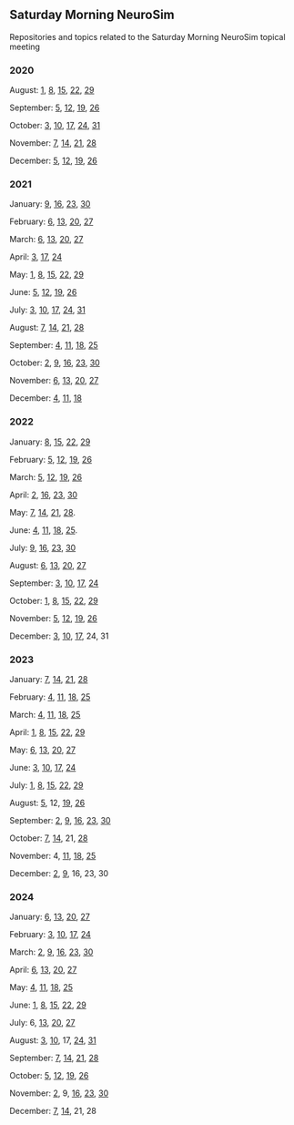 ## Saturday Morning NeuroSim
Repositories and topics related to the Saturday Morning NeuroSim topical meeting

### 2020   
August: [1](https://github.com/OREL-group/Saturday-Morning-NeuroSim/tree/main/August%201), [8](https://github.com/OREL-group/Saturday-Morning-NeuroSim/tree/main/August%208), [15](https://github.com/OREL-group/Saturday-Morning-NeuroSim/tree/main/August%2015), [22](https://github.com/OREL-group/Saturday-Morning-NeuroSim/tree/main/August%2022), [29](https://github.com/OREL-group/Saturday-Morning-NeuroSim/tree/main/August%2029)   

September: [5](https://github.com/OREL-group/Saturday-Morning-NeuroSim/tree/main/September%205), [12](https://github.com/OREL-group/Saturday-Morning-NeuroSim/tree/main/September%2012), [19](https://github.com/OREL-group/Saturday-Morning-NeuroSim/tree/main/September%2019), [26](https://github.com/OREL-group/Saturday-Morning-NeuroSim/tree/main/September%2026)  

October: [3](https://github.com/OREL-group/Saturday-Morning-NeuroSim/tree/main/October%203), [10](https://github.com/OREL-group/Saturday-Morning-NeuroSim/tree/main/October%2010), [17](https://github.com/OREL-group/Saturday-Morning-NeuroSim/tree/main/October%2017), [24](https://github.com/OREL-group/Saturday-Morning-NeuroSim/blob/8b19fb094ecf03ccd5046595099a6ff4727d7080/October%2024/meeting-notes.md), [31](https://github.com/OREL-group/Saturday-Morning-NeuroSim/tree/8b19fb094ecf03ccd5046595099a6ff4727d7080/October%2031)   

November: [7](https://github.com/OREL-group/Saturday-Morning-NeuroSim/tree/8b19fb094ecf03ccd5046595099a6ff4727d7080/November%207), [14](https://github.com/OREL-group/Saturday-Morning-NeuroSim/blob/main/November%2014/meeting-notes.md), [21](https://github.com/OREL-group/Saturday-Morning-NeuroSim/blob/main/November%2021/meeting-notes.md), [28](https://github.com/OREL-group/Saturday-Morning-NeuroSim/tree/main/November%2028/meeting-notes.md)  

December: [5](https://github.com/OREL-group/Saturday-Morning-NeuroSim/blob/main/December%205/meeting-notes.md), [12](https://github.com/OREL-group/Saturday-Morning-NeuroSim/tree/main/December%2012), [19](https://github.com/OREL-group/Saturday-Morning-NeuroSim/tree/main/December%2019), [26](https://github.com/OREL-group/Saturday-Morning-NeuroSim/tree/main/December%2026)   

### 2021   
January: [9](https://github.com/OREL-group/Saturday-Morning-NeuroSim/tree/main/January%209/meeting-notes.md), [16](https://github.com/OREL-group/Saturday-Morning-NeuroSim/tree/main/January%2016/meeting-notes.md), [23](https://github.com/OREL-group/Saturday-Morning-NeuroSim/tree/main/January%2023), [30](https://github.com/OREL-group/Saturday-Morning-NeuroSim/tree/main/January%2030)   

February: [6](https://github.com/OREL-group/Saturday-Morning-NeuroSim/blob/main/February%206/meeting-notes.md), [13](https://github.com/OREL-group/Saturday-Morning-NeuroSim/tree/main/February%2013), [20](https://github.com/OREL-group/Saturday-Morning-NeuroSim/blob/main/February%2020/meeting-notes.md), [27](https://github.com/OREL-group/Saturday-Morning-NeuroSim/blob/main/February%2027/meeting-notes.md)   

March: [6](https://github.com/OREL-group/Saturday-Morning-NeuroSim/blob/main/March%206/meeting-notes.md), [13](https://github.com/OREL-group/Saturday-Morning-NeuroSim/blob/main/March%2013/meeting-notes.md), [20](https://github.com/OREL-group/Saturday-Morning-NeuroSim/tree/main/March%2020), [27](https://github.com/OREL-group/Saturday-Morning-NeuroSim/blob/main/March%2027/meeting-notes.md)   

April: [3](https://github.com/OREL-group/Saturday-Morning-NeuroSim/blob/main/April%203/meeting-notes.md), [17](https://github.com/OREL-group/Saturday-Morning-NeuroSim/tree/main/April%2017), [24](https://github.com/OREL-group/Saturday-Morning-NeuroSim/tree/main/April%2024)   

May: [1](https://github.com/OREL-group/Saturday-Morning-NeuroSim/tree/main/May%201), [8](https://github.com/OREL-group/Saturday-Morning-NeuroSim/tree/main/May%208), [15](https://github.com/OREL-group/Saturday-Morning-NeuroSim/blob/main/May%2015/meeting-notes.md), [22](https://github.com/OREL-group/Saturday-Morning-NeuroSim/blob/main/May%2022/meeting-notes.md), [29](https://github.com/OREL-group/Saturday-Morning-NeuroSim/blob/main/May%2029/meeting-notes.md)   

June: [5](https://github.com/OREL-group/Saturday-Morning-NeuroSim/blob/main/June%205/meeting-notes.md), [12](https://github.com/OREL-group/Saturday-Morning-NeuroSim/blob/main/June%2012/meeting-notes.md), [19](https://github.com/OREL-group/Saturday-Morning-NeuroSim/tree/main/June%2019), [26](https://github.com/OREL-group/Saturday-Morning-NeuroSim/blob/main/June%2026/meeting-notes.md)   

July: [3](https://github.com/OREL-group/Saturday-Morning-NeuroSim/blob/main/July%203/meeting-notes.md), [10](https://github.com/OREL-group/Saturday-Morning-NeuroSim/tree/main/July%2010), [17](https://github.com/OREL-group/Saturday-Morning-NeuroSim/blob/main/July%2017/meeting-notes.md), [24](https://github.com/OREL-group/Saturday-Morning-NeuroSim/blob/main/July%2024/meeting-notes.md), [31](https://github.com/OREL-group/Saturday-Morning-NeuroSim/tree/main/July%2031)   

August: [7](https://github.com/OREL-group/Saturday-Morning-NeuroSim/blob/main/August%207/meeting-notes.md), [14](https://github.com/OREL-group/Saturday-Morning-NeuroSim/blob/main/August%2014/meeting-notes.md), [21](https://github.com/OREL-group/Saturday-Morning-NeuroSim/blob/main/August%2021/meeting-notes.md), [28](https://github.com/OREL-group/Saturday-Morning-NeuroSim/blob/main/August%2028/meeting-notes.md)  

September: [4](https://github.com/OREL-group/Saturday-Morning-NeuroSim/blob/main/September%204/meeting-notes.md), [11](https://github.com/OREL-group/Saturday-Morning-NeuroSim/blob/main/September%2011/meeting-notes.md), [18](https://github.com/OREL-group/Saturday-Morning-NeuroSim/blob/main/September%2018/meeting-notes-9-18.md), [25](https://github.com/OREL-group/Saturday-Morning-NeuroSim/tree/main/September%2025)  

October: [2](https://github.com/OREL-group/Saturday-Morning-NeuroSim/blob/main/October%202/meeting-notes.md), [9](https://github.com/OREL-group/Saturday-Morning-NeuroSim/blob/main/October%209/meeting-notes.md), [16](https://github.com/OREL-group/Saturday-Morning-NeuroSim/tree/main/October%2016), [23](https://github.com/OREL-group/Saturday-Morning-NeuroSim/tree/main/October%2023), [30](https://github.com/OREL-group/Saturday-Morning-NeuroSim/tree/main/October%2030)  

November: [6](https://github.com/OREL-group/Saturday-Morning-NeuroSim/tree/main/November%206), [13](https://github.com/OREL-group/Saturday-Morning-NeuroSim/blob/main/November%2013/meeting-notes.md), [20](https://github.com/OREL-group/Saturday-Morning-NeuroSim/blob/main/November%2020/meeting-notes.md), [27](https://github.com/OREL-group/Saturday-Morning-NeuroSim/blob/main/November%2027/meeting-notes.md)  

December: [4](https://github.com/OREL-group/Saturday-Morning-NeuroSim/blob/main/December%204/meeting-notes.md), [11](https://github.com/OREL-group/Saturday-Morning-NeuroSim/tree/main/December%2011), [18](https://github.com/OREL-group/Saturday-Morning-NeuroSim/blob/main/December%2018/meeting-notes.md)

### 2022   
January: [8](https://github.com/OREL-group/Saturday-Morning-NeuroSim/tree/main/January%208), [15](https://github.com/OREL-group/Saturday-Morning-NeuroSim/blob/main/January%2015/meeting-notes.md), [22](https://github.com/OREL-group/Saturday-Morning-NeuroSim/tree/main/January%2022), [29](https://github.com/OREL-group/Saturday-Morning-NeuroSim/blob/main/January%2029/meeting-notes.md)

February: [5](https://github.com/OREL-group/Saturday-Morning-NeuroSim/blob/main/February%205/meeting-notes.md), [12](https://github.com/OREL-group/Saturday-Morning-NeuroSim/blob/main/February%2012/meeting-notes.md), [19](https://github.com/OREL-group/Saturday-Morning-NeuroSim/blob/main/February%2019/meeting-notes.md), [26](https://twitter.com/Orthogonal_Lab/status/1497687743517925378)

March: [5](https://github.com/OREL-group/Saturday-Morning-NeuroSim/blob/main/March%205/meeting-notes.md), [12](https://github.com/OREL-group/Saturday-Morning-NeuroSim/blob/main/March%2012/meeting-notes.md), [19](https://github.com/OREL-group/Saturday-Morning-NeuroSim/blob/main/March%2019/meeting-notes.md), [26](https://github.com/OREL-group/Saturday-Morning-NeuroSim/blob/main/March%2026/meeting-notes.md)

April: [2](https://github.com/OREL-group/Saturday-Morning-NeuroSim/blob/main/April%202/meeting-notes.md), [16](https://github.com/OREL-group/Saturday-Morning-NeuroSim/blob/main/April%2016/meeting-notes.md), [23](https://github.com/OREL-group/Saturday-Morning-NeuroSim/blob/main/April%2023/meeting-notes.md), [30](https://github.com/OREL-group/Saturday-Morning-NeuroSim/blob/main/April%2030/meeting-notes.md)  

May: [7](https://github.com/OREL-group/Saturday-Morning-NeuroSim/blob/main/May%207/meeting-notes.md), [14](https://github.com/OREL-group/Saturday-Morning-NeuroSim/blob/main/May%2014/meeting-notes.md), [21](https://github.com/OREL-group/Saturday-Morning-NeuroSim/blob/main/May%2021/meeting-notes.md), [28](https://github.com/OREL-group/Saturday-Morning-NeuroSim/blob/main/May%2028/meeting-notes.md). 

June: [4](https://github.com/OREL-group/Saturday-Morning-NeuroSim/blob/main/June%204/meeting-notes.md), [11](https://github.com/OREL-group/Saturday-Morning-NeuroSim/blob/main/June%2011/meeting-notes.md), [18](https://github.com/OREL-group/Saturday-Morning-NeuroSim/tree/main/June%2018), [25](https://github.com/OREL-group/Saturday-Morning-NeuroSim/tree/main/June%2025). 

July: [9](https://github.com/OREL-group/Saturday-Morning-NeuroSim/blob/main/July%209/meeting-notes.md), [16](https://github.com/OREL-group/Saturday-Morning-NeuroSim/blob/main/July%2016/meeting-notes.md), [23](https://github.com/OREL-group/Saturday-Morning-NeuroSim/blob/main/July%2023/meeting-notes.md), [30](https://github.com/OREL-group/Saturday-Morning-NeuroSim/blob/main/July%2030/meeting-notes.md) 

August: [6](https://github.com/OREL-group/Saturday-Morning-NeuroSim/blob/main/August%206/meeting-notes.md), [13](https://github.com/OREL-group/Saturday-Morning-NeuroSim/blob/main/August%2013/meeting-notes.md), [20](https://github.com/OREL-group/Saturday-Morning-NeuroSim/blob/main/August%2020/meeting-notes.md), [27](https://github.com/OREL-group/Saturday-Morning-NeuroSim/blob/main/August%2027/meeting-notes.md) 

September: [3](https://github.com/OREL-group/Saturday-Morning-NeuroSim/blob/main/September%203/meeting-notes.md), [10](https://github.com/OREL-group/Saturday-Morning-NeuroSim/blob/main/September%2010/meeting-notes.md), [17](https://github.com/OREL-group/Saturday-Morning-NeuroSim/blob/main/September%2017/meeting-notes.md), [24](https://github.com/OREL-group/Saturday-Morning-NeuroSim/blob/main/September%2024/meeting-notes.md)   

October: [1](https://github.com/OREL-group/Saturday-Morning-NeuroSim/blob/main/October%201/meeting-notes.md), [8](https://github.com/OREL-group/Saturday-Morning-NeuroSim/blob/main/October%208/meeting-notes.md), [15](https://github.com/OREL-group/Saturday-Morning-NeuroSim/blob/main/October%2015/meeting-notes.md), [22](https://github.com/OREL-group/Saturday-Morning-NeuroSim/blob/main/October%2022/meeting-notes.md), [29](https://github.com/OREL-group/Saturday-Morning-NeuroSim/blob/main/October%2029/meeting-notes.md)   

November: [5](https://github.com/OREL-group/Saturday-Morning-NeuroSim/blob/main/November%205/meeting-notes.md), [12](https://github.com/OREL-group/Saturday-Morning-NeuroSim/blob/main/November%2012/meeting-notes.md), [19](https://github.com/OREL-group/Saturday-Morning-NeuroSim/blob/main/November%2019/meeting-notes.md), [26](https://github.com/OREL-group/Saturday-Morning-NeuroSim/blob/main/November%2026/meeting-notes.md)  

December: [3](https://github.com/OREL-group/Saturday-Morning-NeuroSim/blob/main/December%203/meeting-notes.md), [10](https://github.com/OREL-group/Saturday-Morning-NeuroSim/blob/main/December%2010/meeting-notes.md), [17](https://github.com/OREL-group/Saturday-Morning-NeuroSim/tree/main/December%2017), 24, 31

### 2023   
January: [7](https://github.com/OREL-group/Saturday-Morning-NeuroSim/blob/main/January%207/meeting-notes.md), [14](https://github.com/OREL-group/Saturday-Morning-NeuroSim/blob/main/January%2014/meeting-notes.md), [21](https://github.com/OREL-group/Saturday-Morning-NeuroSim/blob/main/January%2021/meeting-notes.md), [28](https://github.com/OREL-group/Saturday-Morning-NeuroSim/blob/main/January%2028/meeting-notes.md)

February: [4](https://github.com/OREL-group/Saturday-Morning-NeuroSim/blob/main/February%204/meeting-notes.md), [11](https://github.com/OREL-group/Saturday-Morning-NeuroSim/blob/main/February%2011/meeting-notes.md), [18](https://github.com/OREL-group/Saturday-Morning-NeuroSim/blob/main/February%2018/meeting-notes.md), [25](https://github.com/OREL-group/Saturday-Morning-NeuroSim/blob/main/February%2025/meeting-notes.md)

March: [4](https://github.com/OREL-group/Saturday-Morning-NeuroSim/blob/main/March%204/meeting-notes.md), [11](https://github.com/OREL-group/Saturday-Morning-NeuroSim/blob/main/March%2011/meeting-notes.md), [18](https://github.com/OREL-group/Saturday-Morning-NeuroSim/blob/main/March%2018/meeting-notes.md), [25](https://github.com/OREL-group/Saturday-Morning-NeuroSim/blob/main/March%2025/meeting-notes.md)

April: [1](https://github.com/OREL-group/Saturday-Morning-NeuroSim/blob/main/April%201/meeting-notes.md), [8](https://github.com/OREL-group/Saturday-Morning-NeuroSim/blob/main/April%208/meeting-notes.md), [15](https://github.com/OREL-group/Saturday-Morning-NeuroSim/blob/main/April%2015/meeting-notes.md), [22](https://github.com/OREL-group/Saturday-Morning-NeuroSim/blob/main/April%2022/meeting-notes.md), [29](https://github.com/OREL-group/Saturday-Morning-NeuroSim/blob/main/April%2029/meeting-notes.md)

May: [6](https://github.com/OREL-group/Saturday-Morning-NeuroSim/blob/main/May%206/meeting-notes.md), [13](https://github.com/OREL-group/Saturday-Morning-NeuroSim/blob/main/May%2013/meeting-notes.md), [20](https://github.com/OREL-group/Saturday-Morning-NeuroSim/blob/main/May%2020/meeting-notes.md), [27](https://github.com/OREL-group/Saturday-Morning-NeuroSim/blob/main/May%2027/meeting-notes.md) 

June: [3](https://github.com/OREL-group/Saturday-Morning-NeuroSim/blob/main/June%203/meeting-notes.md), [10](https://github.com/OREL-group/Saturday-Morning-NeuroSim/tree/main/June%2010), [17](https://github.com/OREL-group/Saturday-Morning-NeuroSim/blob/main/June%2017/meeting-notes.md), [24](https://github.com/OREL-group/Saturday-Morning-NeuroSim/blob/main/June%2024/meeting-notes.md)

July: [1](https://github.com/OREL-group/Saturday-Morning-NeuroSim/blob/main/July%201/meeting-notes.md), [8](https://github.com/OREL-group/Saturday-Morning-NeuroSim/blob/main/July%208/meeting-notes.md), [15](https://github.com/OREL-group/Saturday-Morning-NeuroSim/blob/main/July%2015/meeting-notes.md), [22](https://github.com/OREL-group/Saturday-Morning-NeuroSim/blob/main/July%2022/meeting-notes.md), [29](https://github.com/OREL-group/Saturday-Morning-NeuroSim/blob/main/July%2029/meeting-notes-7-29.md)

August: [5](https://github.com/OREL-group/Saturday-Morning-NeuroSim/blob/main/August%205/meeting-notes.md), 12, [19](https://github.com/OREL-group/Saturday-Morning-NeuroSim/blob/main/August%2019/meeting-notes.md), [26](https://github.com/OREL-group/Saturday-Morning-NeuroSim/blob/main/August%2026/meeting-notes.md)    

September: [2](https://github.com/OREL-group/Saturday-Morning-NeuroSim/blob/main/September%202/meeting-notes.md), [9](https://github.com/OREL-group/Saturday-Morning-NeuroSim/blob/main/September%209/meeting-notes.md), [16](https://github.com/OREL-group/Saturday-Morning-NeuroSim/tree/main/September%2016), [23](https://github.com/OREL-group/Saturday-Morning-NeuroSim/blob/main/September%2023/meeting-files.md), [30](https://github.com/OREL-group/Saturday-Morning-NeuroSim/blob/main/September%2030/meeting-notes.md)   

October: [7](https://github.com/OREL-group/Saturday-Morning-NeuroSim/blob/main/October%207/meeting-notes.md), [14](https://github.com/OREL-group/Saturday-Morning-NeuroSim/blob/main/October%2014/meeting-notes.md), 21, [28](https://github.com/OREL-group/Saturday-Morning-NeuroSim/blob/main/October%2028/meeting-notes.md)

November: 4, [11](https://github.com/OREL-group/Saturday-Morning-NeuroSim/blob/main/November%2011/meeting-notes.md), [18](https://github.com/OREL-group/Saturday-Morning-NeuroSim/blob/main/November%2018/meeting-notes.md), [25](https://github.com/OREL-group/Saturday-Morning-NeuroSim/blob/main/November%2025/meeting-notes.md)

December: [2](https://github.com/OREL-group/Saturday-Morning-NeuroSim/blob/main/December%202/meeting-notes.md), [9](https://github.com/OREL-group/Saturday-Morning-NeuroSim/blob/main/December%209/meeting-notes.md), 16, 23, 30

### 2024   
January: [6](https://github.com/OREL-group/Saturday-Morning-NeuroSim/tree/main/January%206/meeting-notes.md), [13](https://github.com/OREL-group/Saturday-Morning-NeuroSim/blob/main/January%2013/meeting-notes.md), [20](https://github.com/OREL-group/Saturday-Morning-NeuroSim/blob/main/January%2020/meeting-notes.md), [27](https://github.com/OREL-group/Saturday-Morning-NeuroSim/blob/main/January%2027/meeting-notes.md)

February: [3](https://github.com/OREL-group/Saturday-Morning-NeuroSim/blob/main/February%203/meeting-notes.md), [10](https://github.com/OREL-group/Saturday-Morning-NeuroSim/blob/main/February%2010/meeting-notes.md), [17](https://github.com/OREL-group/Saturday-Morning-NeuroSim/blob/main/February%2017/meeting-notes.md), [24](https://github.com/OREL-group/Saturday-Morning-NeuroSim/blob/main/February%2024/meeting-notes.md)

March: [2](https://github.com/OREL-group/Saturday-Morning-NeuroSim/blob/main/March%202/meeting-notes.md), [9](https://github.com/OREL-group/Saturday-Morning-NeuroSim/blob/main/March%209/meeting-notes.md), [16](https://github.com/OREL-group/Saturday-Morning-NeuroSim/blob/main/March%2016/meeting-notes.md), [23](https://github.com/OREL-group/Saturday-Morning-NeuroSim/blob/main/March%2023/meeting-notes.md), [30](https://github.com/OREL-group/Saturday-Morning-NeuroSim/blob/main/March%2030/meeting-notes.md)

April: [6](https://github.com/OREL-group/Saturday-Morning-NeuroSim/blob/main/April%206/meeting-notes.md), [13](https://github.com/OREL-group/Saturday-Morning-NeuroSim/blob/main/April%2013/meeting-notes.md), [20](https://github.com/OREL-group/Saturday-Morning-NeuroSim/blob/main/April%2020/meeting-notes.md), [27](https://github.com/OREL-group/Saturday-Morning-NeuroSim/blob/main/April%2027/meeting-notes.md)

May: [4](https://github.com/OREL-group/Saturday-Morning-NeuroSim/blob/main/May%204/meeting-notes.md), [11](https://github.com/OREL-group/Saturday-Morning-NeuroSim/blob/main/May%2011/meeting-notes.md), [18](https://github.com/OREL-group/Saturday-Morning-NeuroSim/blob/main/May%2018/meeting-notes.md), [25](https://github.com/OREL-group/Saturday-Morning-NeuroSim/blob/main/May%2025/meeting-notes.md)

June: [1](https://github.com/OREL-group/Saturday-Morning-NeuroSim/blob/main/June%201/meeting-notes.md), [8](https://github.com/OREL-group/Saturday-Morning-NeuroSim/blob/main/June%208/meeting-notes.md), [15](https://github.com/OREL-group/Saturday-Morning-NeuroSim/blob/main/June%2015/meeting-notes.md), [22](https://github.com/OREL-group/Saturday-Morning-NeuroSim/blob/main/June%2022/meeting-notes.md), [29](https://github.com/OREL-group/Saturday-Morning-NeuroSim/blob/main/June%2029/meeting-notes.md)  

July: 6, [13](https://github.com/OREL-group/Saturday-Morning-NeuroSim/blob/main/July%2013/meeting-notes.md), [20](https://github.com/OREL-group/Saturday-Morning-NeuroSim/blob/main/July%2020/meeting-notes.md), [27](https://github.com/OREL-group/Saturday-Morning-NeuroSim/blob/main/July%2027/meeting-notes.md)

August: [3](https://github.com/OREL-group/Saturday-Morning-NeuroSim/blob/main/August%203/meeting-notes.md), [10](https://github.com/OREL-group/Saturday-Morning-NeuroSim/blob/main/August%2010/meeting-notes.md), 17, [24](https://github.com/OREL-group/Saturday-Morning-NeuroSim/blob/main/August%2024/meeting-notes.md), [31](https://github.com/OREL-group/Saturday-Morning-NeuroSim/blob/main/August%2031/meeting-notes.md)

September: [7](https://github.com/OREL-group/Saturday-Morning-NeuroSim/blob/main/September%207/meeting-notes.md), [14](https://github.com/OREL-group/Saturday-Morning-NeuroSim/blob/main/September%2014/meeting-notes.md), [21](https://github.com/OREL-group/Saturday-Morning-NeuroSim/blob/main/September%2021/meeting-notes.md), [28](https://github.com/OREL-group/Saturday-Morning-NeuroSim/blob/main/September%2028/meeting-notes.md)

October: [5](https://github.com/OREL-group/Saturday-Morning-NeuroSim/blob/main/October%205/meeting-notes.md), [12](https://github.com/OREL-group/Saturday-Morning-NeuroSim/blob/main/October%2012/meeting-notes.md), [19](https://github.com/OREL-group/Saturday-Morning-NeuroSim/blob/main/October%2019/meeting-notes.md), [26](https://github.com/OREL-group/Saturday-Morning-NeuroSim/blob/main/October%2026/meeting-notes.md)    

November: [2](https://github.com/OREL-group/Saturday-Morning-NeuroSim/blob/main/November%202/meeting-notes.md), 9, [16](https://github.com/OREL-group/Saturday-Morning-NeuroSim/blob/main/November%2016/meeting-notes.md), [23](https://github.com/OREL-group/Saturday-Morning-NeuroSim/blob/main/November%2023/meeting-notes.md), [30]()  

December: [7](), [14](), 21, 28
